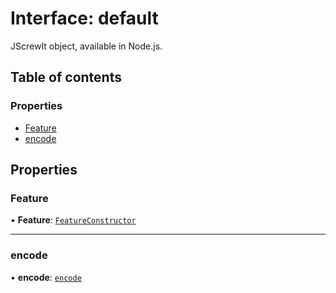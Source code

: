 # Interface: default

JScrewIt object, available in Node.js.

## Table of contents

### Properties

- [Feature](default.md#feature)
- [encode](default.md#encode)

## Properties

### Feature

• **Feature**: [`FeatureConstructor`](featureconstructor.md)

___

### encode

• **encode**: [`encode`](../README.md#encode)
